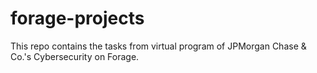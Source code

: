 # forage-projects

This repo contains the tasks from virtual program of JPMorgan Chase & Co.'s Cybersecurity on Forage. 
